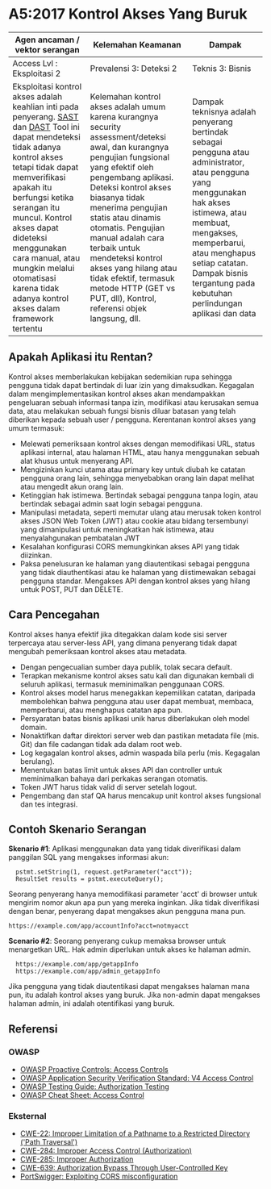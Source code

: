 # A5:2017 Kontrol Akses Yang Buruk

| Agen ancaman / vektor serangan | Kelemahan Keamanan          | Dampak            |
| -- | -- | -- |
| Access Lvl : Eksploitasi 2 | Prevalensi 3: Deteksi 2 | Teknis 3: Bisnis |
| Eksploitasi kontrol akses adalah keahlian inti pada penyerang. [SAST](https://owasp.org/www-community/Source_Code_Analysis_Tools) dan [DAST](https://owasp.org/www-community/Vulnerability_Scanning_Tools) Tool ini dapat mendeteksi tidak adanya kontrol akses tetapi tidak dapat memverifikasi apakah itu berfungsi ketika serangan itu muncul. Kontrol akses dapat dideteksi menggunakan cara manual, atau mungkin melalui otomatisasi karena tidak adanya kontrol akses dalam framework tertentu | Kelemahan kontrol akses adalah umum karena kurangnya security assessment/deteksi awal, dan kurangnya pengujian fungsional yang efektif oleh pengembang aplikasi. Deteksi kontrol akses biasanya tidak menerima pengujian statis atau dinamis otomatis. Pengujian manual adalah cara terbaik untuk mendeteksi kontrol akses yang hilang atau tidak efektif, termasuk metode HTTP (GET vs PUT, dll), Kontrol, referensi objek langsung, dll. | Dampak teknisnya adalah penyerang bertindak sebagai pengguna atau administrator, atau pengguna yang menggunakan hak akses istimewa, atau membuat, mengakses, memperbarui, atau menghapus setiap catatan. Dampak bisnis tergantung pada kebutuhan perlindungan aplikasi dan data |

## Apakah Aplikasi itu Rentan?

Kontrol akses memberlakukan kebijakan sedemikian rupa sehingga pengguna tidak dapat bertindak di luar izin yang dimaksudkan. Kegagalan dalam mengimplementasikan kontrol akses akan mendampakkan pengeluaran sebuah informasi tanpa izin, modifikasi atau kerusakan semua data, atau melakukan sebuah fungsi bisnis diluar batasan yang telah diberikan kepada sebuah user / pengguna. Kerentanan kontrol akses yang umum termasuk:

- Melewati pemeriksaan kontrol akses dengan memodifikasi URL, status aplikasi internal, atau halaman HTML, atau hanya menggunakan sebuah alat khusus untuk menyerang API.
- Mengizinkan kunci utama atau primary key untuk diubah ke catatan pengguna orang lain, sehingga menyebabkan orang lain dapat melihat atau mengedit akun orang lain.
- Ketinggian hak istimewa. Bertindak sebagai pengguna tanpa login, atau bertindak sebagai admin saat login sebagai pengguna.
- Manipulasi metadata, seperti memutar ulang atau merusak token kontrol akses JSON Web Token (JWT) atau cookie atau bidang tersembunyi yang dimanipulasi untuk meningkatkan hak istimewa, atau menyalahgunakan pembatalan JWT
- Kesalahan konfigurasi CORS memungkinkan akses API yang tidak diizinkan.
- Paksa penelusuran ke halaman yang diautentikasi sebagai pengguna yang tidak diauthentikasi atau ke halaman yang diistimewakan sebagai pengguna standar. Mengakses API dengan kontrol akses yang hilang untuk POST, PUT dan DELETE.

## Cara Pencegahan

Kontrol akses hanya efektif jika ditegakkan dalam kode sisi server terpercaya atau server-less API, yang dimana penyerang tidak dapat mengubah pemeriksaan kontrol akses atau metadata.

- Dengan pengecualian sumber daya publik, tolak secara default.
- Terapkan mekanisme kontrol akses satu kali dan digunakan kembali di seluruh aplikasi, termasuk meminimalkan penggunaan CORS.
- Kontrol akses model harus menegakkan kepemilikan catatan, daripada membolehkan bahwa pengguna atau user dapat membuat, membaca, memperbarui, atau menghapus catatan apa pun.
- Persyaratan batas bisnis aplikasi unik harus diberlakukan oleh model domain.
- Nonaktifkan daftar direktori server web dan pastikan metadata file (mis. Git) dan file cadangan tidak ada dalam root web.
- Log kegagalan kontrol akses, admin waspada bila perlu (mis. Kegagalan berulang).
- Menentukan batas limit untuk akses API dan controller untuk meminimalkan bahaya dari perkakas serangan otomatis.
- Token JWT harus tidak valid di server setelah logout.
- Pengembang dan staf QA harus mencakup unit kontrol akses fungsional dan tes integrasi.

## Contoh Skenario Serangan

**Skenario #1**: Aplikasi menggunakan data yang tidak diverifikasi dalam panggilan SQL yang mengakses informasi akun:

```
  pstmt.setString(1, request.getParameter("acct"));
  ResultSet results = pstmt.executeQuery();
```

Seorang penyerang hanya memodifikasi parameter 'acct' di browser untuk mengirim nomor akun apa pun yang mereka inginkan. Jika tidak diverifikasi dengan benar, penyerang dapat mengakses akun pengguna mana pun.

`https://example.com/app/accountInfo?acct=notmyacct`

**Scenario #2**: Seorang penyerang cukup memaksa browser untuk menargetkan URL. Hak admin diperlukan untuk akses ke halaman admin.

```
  https://example.com/app/getappInfo
  https://example.com/app/admin_getappInfo
```

Jika pengguna yang tidak diautentikasi dapat mengakses halaman mana pun, itu adalah kontrol akses yang buruk. Jika non-admin dapat mengakses halaman admin, ini adalah otentifikasi yang buruk.

## Referensi

### OWASP

- [OWASP Proactive Controls: Access Controls](https://owasp.org/www-project-proactive-controls/v3/en/c7-enforce-access-controls)
- [OWASP Application Security Verification Standard: V4 Access Control](https://github.com/OWASP/ASVS/blob/v4.0.2/4.0/en/0x12-V4-Access-Control.md)
- [OWASP Testing Guide: Authorization Testing](https://owasp.org/www-project-web-security-testing-guide/latest/4-Web_Application_Security_Testing/05-Authorization_Testing/README)
- [OWASP Cheat Sheet: Access Control](https://cheatsheetseries.owasp.org/cheatsheets/Access_Control_Cheat_Sheet.html)

### Eksternal

- [CWE-22: Improper Limitation of a Pathname to a Restricted Directory ('Path Traversal')](https://cwe.mitre.org/data/definitions/22.html)
- [CWE-284: Improper Access Control (Authorization)](https://cwe.mitre.org/data/definitions/284.html)
- [CWE-285: Improper Authorization](https://cwe.mitre.org/data/definitions/285.html)
- [CWE-639: Authorization Bypass Through User-Controlled Key](https://cwe.mitre.org/data/definitions/639.html)
- [PortSwigger: Exploiting CORS misconfiguration](https://portswigger.net/blog/exploiting-cors-misconfigurations-for-bitcoins-and-bounties)
